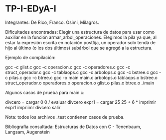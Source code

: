 # TP-I-EDyA-I
Integrantes: De Rico, Franco.
             Osimi, Milagros.
             
Dificultades encontradas:
Elegir una estructura de datos para usar como auxiliar en la función armar_arbol_operaciones. Elegimos la pila ya que, al estar la expresión escrita en notación
postfija, un operador solo tendá de hijo al último (o los dos últimos) subárbol que se agregó a la estructura. 

Ejemplo de compilación:

gcc -c glist.c
gcc -c operacion.c
gcc -c operadores.c
gcc -c struct_operador.c
gcc -c tablaops.c
gcc -c arbolops.c
gcc -c bstree.c
gcc -c pilas.c
gcc -c btree.c
gcc -o main main.c arbolops.o tablaops.o bstree.o struct_operador.o operadores.o operacion.o glist.o pilas.o btree.o
./main



Algunos casos de prueba para main.c:

divcero = cargar 0 0 /
evaluar divcero
expr1 = cargar 25 25 + 6 *
imprimir expr1
impriimr divcero
salir


Nota: todos los archivos _test contienen casos de prueba.


Bibliografía consultada:
Estructuras de Datos con C - Tenenbaum, Langsam, Augenstein

